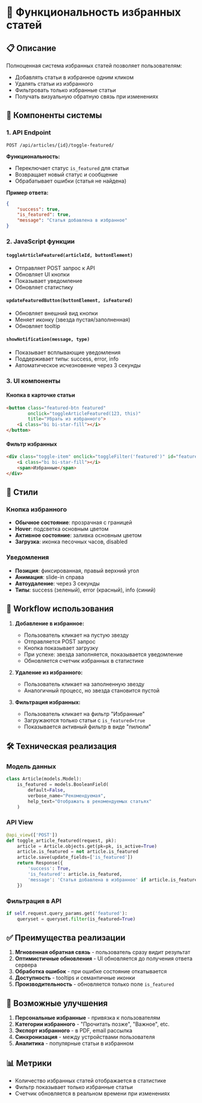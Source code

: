 # 🌟 Функциональность избранных статей

## 📋 Описание

Полноценная система избранных статей позволяет пользователям:
- Добавлять статьи в избранное одним кликом
- Удалять статьи из избранного
- Фильтровать только избранные статьи
- Получать визуальную обратную связь при изменениях

## 🎯 Компоненты системы

### 1. **API Endpoint**
```
POST /api/articles/{id}/toggle-featured/
```

**Функциональность:**
- Переключает статус `is_featured` для статьи
- Возвращает новый статус и сообщение
- Обрабатывает ошибки (статья не найдена)

**Пример ответа:**
```json
{
    "success": true,
    "is_featured": true,
    "message": "Статья добавлена в избранное"
}
```

### 2. **JavaScript функции**

#### `toggleArticleFeatured(articleId, buttonElement)`
- Отправляет POST запрос к API
- Обновляет UI кнопки
- Показывает уведомление
- Обновляет статистику

#### `updateFeaturedButton(buttonElement, isFeatured)`
- Обновляет внешний вид кнопки
- Меняет иконку (звезда пустая/заполненная)
- Обновляет tooltip

#### `showNotification(message, type)`
- Показывает всплывающие уведомления
- Поддерживает типы: success, error, info
- Автоматическое исчезновение через 3 секунды

### 3. **UI компоненты**

#### Кнопка в карточке статьи
```html
<button class="featured-btn featured" 
        onclick="toggleArticleFeatured(123, this)"
        title="Убрать из избранного">
    <i class="bi bi-star-fill"></i>
</button>
```

#### Фильтр избранных
```html
<div class="toggle-item" onclick="toggleFilter('featured')" id="featuredToggle">
    <i class="bi bi-star-fill"></i>
    <span>Избранные</span>
</div>
```

## 🎨 Стили

### Кнопка избранного
- **Обычное состояние**: прозрачная с границей
- **Hover**: подсветка основным цветом
- **Активное состояние**: заливка основным цветом
- **Загрузка**: иконка песочных часов, disabled

### Уведомления
- **Позиция**: фиксированная, правый верхний угол
- **Анимация**: slide-in справа
- **Автоудаление**: через 3 секунды
- **Типы**: success (зеленый), error (красный), info (синий)

## 🔄 Workflow использования

1. **Добавление в избранное:**
   - Пользователь кликает на пустую звезду
   - Отправляется POST запрос
   - Кнопка показывает загрузку
   - При успехе: звезда заполняется, показывается уведомление
   - Обновляется счетчик избранных в статистике

2. **Удаление из избранного:**
   - Пользователь кликает на заполненную звезду
   - Аналогичный процесс, но звезда становится пустой

3. **Фильтрация избранных:**
   - Пользователь кликает на фильтр "Избранные"
   - Загружаются только статьи с `is_featured=true`
   - Показывается активный фильтр в виде "пилюли"

## 🛠️ Техническая реализация

### Модель данных
```python
class Article(models.Model):
    is_featured = models.BooleanField(
        default=False,
        verbose_name="Рекомендуемая",
        help_text="Отображать в рекомендуемых статьях"
    )
```

### API View
```python
@api_view(['POST'])
def toggle_article_featured(request, pk):
    article = Article.objects.get(pk=pk, is_active=True)
    article.is_featured = not article.is_featured
    article.save(update_fields=['is_featured'])
    return Response({
        'success': True,
        'is_featured': article.is_featured,
        'message': 'Статья добавлена в избранное' if article.is_featured else 'Статья удалена из избранного'
    })
```

### Фильтрация в API
```python
if self.request.query_params.get('featured'):
    queryset = queryset.filter(is_featured=True)
```

## ✅ Преимущества реализации

1. **Мгновенная обратная связь** - пользователь сразу видит результат
2. **Оптимистичные обновления** - UI обновляется до получения ответа сервера
3. **Обработка ошибок** - при ошибке состояние откатывается
4. **Доступность** - tooltips и семантичные иконки
5. **Производительность** - обновляется только поле `is_featured`

## 🚀 Возможные улучшения

1. **Персональные избранные** - привязка к пользователям
2. **Категории избранного** - "Прочитать позже", "Важное", etc.
3. **Экспорт избранного** - в PDF, email рассылка
4. **Синхронизация** - между устройствами пользователя
5. **Аналитика** - популярные статьи в избранном

## 📊 Метрики

- Количество избранных статей отображается в статистике
- Фильтр показывает только избранные статьи
- Счетчик обновляется в реальном времени при изменениях 